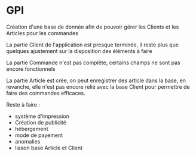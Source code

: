 # GPI
Création d'une base de donnée afin de pouvoir gérer les Clients et les Articles pour les commandes 

La partie Client de l'application est presque terminée, il reste plus que quelques ajustement sur la disposition des éléments à faire

La partie Commande n'est pas complète, certains champs ne sont pas encore fonctionnels

La partie Article est crée, on peut enregistrer des article dans la base, en revanche, elle n'est pas encore relié avec la base Client pour permettre de faire des commandes efficaces.



Reste à faire :

- système d'impression
- Création de publicité
- hébergement
- mode de payement
- anomalies
- liason base Article et Client

